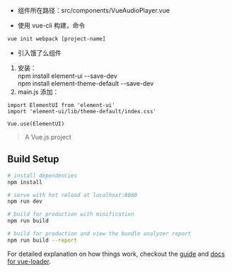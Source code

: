 * 组件所在路径：src/components/VueAudioPlayer.vue

* 使用 vue-cli 构建，命令
```
vue init webpack [project-name]
```

* 引入饿了么组件
1. 安装：  
npm install element-ui --save-dev  
npm install element-theme-default --save-dev
2. main.js 添加：
```
import ElementUI from 'element-ui'
import 'element-ui/lib/theme-default/index.css'  

Vue.use(ElementUI)
```

> A Vue.js project

## Build Setup

``` bash
# install dependencies
npm install

# serve with hot reload at localhost:8080
npm run dev

# build for production with minification
npm run build

# build for production and view the bundle analyzer report
npm run build --report
```

For detailed explanation on how things work, checkout the [guide](http://vuejs-templates.github.io/webpack/) and [docs for vue-loader](http://vuejs.github.io/vue-loader).
